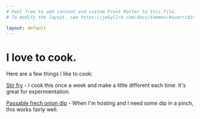 ```yaml
---
# Feel free to add content and custom Front Matter to this file.
# To modify the layout, see https://jekyllrb.com/docs/themes/#overriding-theme-defaults

layout: default
---
```


I love to cook.
===============

Here are a few things I like to cook:

[Stir fry](./stir_fry) - I cook this once a week and make a little different each time. It's great for expermientation.

[Passable frech onion dip](./passable_french_onion_dip) - When I'm hosting and I need some dip in a pinch, this works fairly well.

